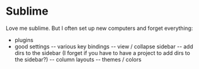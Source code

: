 # Sublime
Love me sublime. But I often set up new computers and forget everything:
- plugins
- good settings
-- various key bindings
-- view / collapse sidebar
-- add dirs to the sidebar (I forget if you have to have a project to add dirs to the sidebar?)
-- column layouts
-- themes / colors